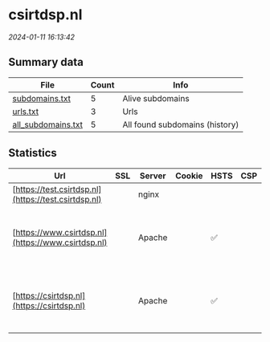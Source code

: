 # csirtdsp.nl
*2024-01-11 16:13:42*
## Summary data
| File       | Count | Info |
|------------|-------|------|
|[subdomains.txt](/data/csirtdsp.nl/subdomains.txt)|5|Alive subdomains|
|[urls.txt](/data/csirtdsp.nl/urls.txt)|3|Urls|
|[all_subdomains.txt](/data/csirtdsp.nl/all_subdomains.txt)|5|All found subdomains (history)|
## Statistics
| Url | SSL | Server | Cookie | HSTS | CSP | XFO | XXP | RP | Tech |Title |
|------------|-------|------|------|------|------|------|------|------|------|------|
|[https://test.csirtdsp.nl](https://test.csirtdsp.nl)| |nginx| | | | | | 3:white_check_mark: |Nginx|403 Forbidden|
|[https://www.csirtdsp.nl](https://www.csirtdsp.nl)| |Apache| |:white_check_mark: | | 1:white_check_mark: | | 3:white_check_mark: |Apache HTTP Server Drupal:9 HSTS PHP|Home | CSIRT DSP|
|[https://csirtdsp.nl](https://csirtdsp.nl)| |Apache| |:white_check_mark: | | 1:white_check_mark: | | 3:white_check_mark: |Apache HTTP Server Drupal:9 HSTS PHP|Home | CSIRT DSP|